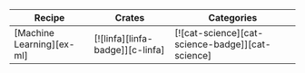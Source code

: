 | Recipe | Crates | Categories |
|---|---|---|
| [Machine Learning][ex-ml] | [![linfa][linfa-badge]][c-linfa] | [![cat-science][cat-science-badge]][cat-science] |
